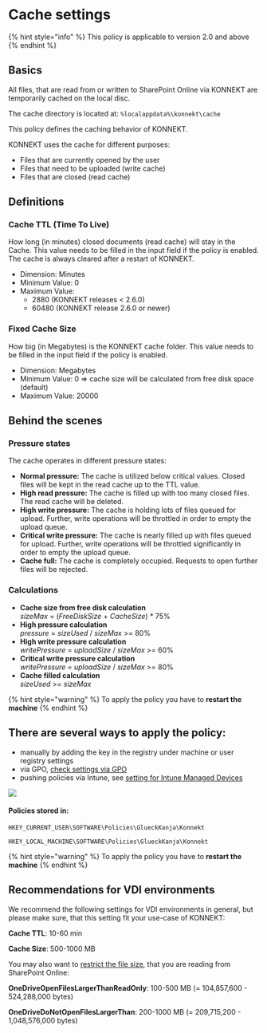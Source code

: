 # Cache settings

{% hint style="info" %}
This policy is applicable to version 2.0 and above
{% endhint %}

## Basics

All files, that are read from or written to SharePoint Online via KONNEKT are temporarily cached on the local disc.&#x20;

The cache directory is located at: `%localappdata%\konnekt\cache`

This policy defines the caching behavior of KONNEKT.

KONNEKT uses the cache for different purposes:

* Files that are currently opened by the user
* Files that need to be uploaded (write cache)
* Files that are closed (read cache)

## **Definitions**&#x20;

### **Cache TTL (Time To Live)**

How long (in minutes) closed documents (read cache) will stay in the Cache. This value needs to be filled in the input field if the policy is enabled. The cache is always cleared after a restart of KONNEKT.

* Dimension: Minutes
* Minimum Value: 0
* Maximum Value:
  * 2880 (KONNEKT releases < 2.6.0)
  * 60480 (KONNEKT release 2.6.0 or newer)

### **Fixed Cache Size**

How big (in Megabytes) is the KONNEKT cache folder. This value needs to be filled in the input field if the policy is enabled.

* Dimension: Megabytes
* Minimum Value: 0 => cache size will be calculated from free disk space (default)
* Maximum Value: 20000

## **Behind the scenes**

### Pressure states

The cache operates in different pressure states:

* **Normal pressure:** The cache is utilized below critical values. Closed files will be kept in the read cache up to the TTL value.
* **High read pressure:** The cache is filled up with too many closed files. The read cache will be deleted.
* **High write pressure:** The cache is holding lots of files queued for upload. Further, write operations will be throttled in order to empty the upload queue.
* **Critical write pressure:** The cache is nearly filled up with files queued for upload. Further, write operations will be throttled significantly in order to empty the upload queue.
* **Cache full:** The cache is completely occupied. Requests to open further files will be rejected.

### Calculations

* **Cache size from free disk calculation**\
  &#x20;_sizeMax_ = (_FreeDiskSize_ + _CacheSize_) \* 75%
* **High pressure calculation**\
  &#x20;_pressure_ = _sizeUsed_ / _sizeMax_ >= 80%
* **High write pressure calculation**\
  &#x20;_writePressure_ = _uploadSize_ / _sizeMax_ >= 60%
* **Critical write pressure calculation**\
  &#x20;_writePressure_ = _uploadSize_ / _sizeMax_ >= 80%
* **Cache filled calculation**\
  &#x20;_sizeUsed_ >= _sizeMax_

{% hint style="warning" %}
To apply the policy you have to **restart the machine**
{% endhint %}

## **There are several ways to apply the policy:**

* manually by adding the key in the registry under machine or user registry settings
* via GPO, [check settings via GPO](../management-options/settings-via-gpo.md)
* pushing policies via Intune, see [setting for Intune Managed Devices](../management-options/setting-for-intune-managed-devices-1/intune-system-settings.md#cache)

![](<../../.gitbook/assets/2021-07-16 12\_27\_25-Cache.png>)

#### **Policies** stored in:

`HKEY_CURRENT_USER\SOFTWARE\Policies\GlueckKanja\Konnekt`

`HKEY_LOCAL_MACHINE\SOFTWARE\Policies\GlueckKanja\Konnekt`



{% hint style="warning" %}
To apply the policy you have to **restart the machine**
{% endhint %}

## Recommendations for VDI environments

We recommend the following settings for VDI environments in general, but please make sure, that this setting fit your use-case of KONNEKT:&#x20;

**Cache TTL**: 10-60 min

**Cache Size**: 500-1000 MB

You may also want to [restrict the file size](open-file-size-limitations.md), that you are reading from SharePoint Online:

**OneDriveOpenFilesLargerThanReadOnly**: 100-500 MB (= 104,857,600 - 524,288,000 bytes)

**OneDriveDoNotOpenFilesLargerThan**: 200-1000 MB (= 209,715,200 - 1,048,576,000 bytes)
